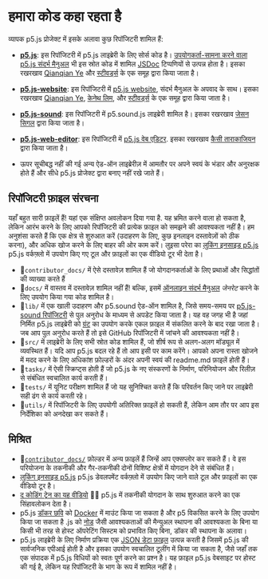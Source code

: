 # हमारा कोड कहा रहता है


व्यापक p5.js प्रोजेक्ट में इसके अलावा कुछ रिपॉजिटरी शामिल हैं:

- **[p5.js](https://github.com/processing/p5.js)**: इस रिपॉजिटरी में p5.js लाइब्रेरी के लिए सोर्स कोड है। [उपयोगकर्ता-सामना करने वाला p5.js संदर्भ मैनुअल](https://p5js.org/reference/) भी इस स्रोत कोड में शामिल [JSDoc](https://jsdoc.app/) टिप्पणियों से उत्पन्न होता है। इसका रखरखाव [Qianqian Ye](https://github.com/qianqianye) और [स्टीवर्ड्स](https://github.com/processing/p5.js#stewards) के एक समूह द्वारा किया जाता है।

- **[p5.js-website](https://github.com/processing/p5.js-website)**: इस रिपॉजिटरी में [p5.js website](http://p5js.org), संदर्भ मैनुअल के अपवाद के साथ। इसका रखरखाव [Qianqian Ye](https://github.com/qianqianye), [केनेथ लिम](https://github.com/limzykenneth), और [स्टीवर्ड्स]([https://github](https://github.com/processing/p5.js-website#stewards)) के एक समूह द्वारा किया जाता है। 

  
- **[p5.js-sound](https://github.com/processing/p5.js-sound)**: इस रिपॉजिटरी में p5.sound.js लाइब्रेरी शामिल है। इसका रखरखाव [जेसन सिगल](https://github.com/wherewasaguy) द्वारा किया जाता है।
  
- **[p5.js-web-editor](https://github.com/processing/p5.js-web-editor)**: इस रिपॉजिटरी में [p5.js वेब एडिटर]( https://editor.p5js.org). इसका रखरखाव [कैसी ताराकाजियन](https://github.com/catarak) द्वारा किया जाता है।
  
- ऊपर सूचीबद्ध नहीं की गई अन्य ऐड-ऑन लाइब्रेरीज़ में आमतौर पर अपने स्वयं के भंडार और अनुरक्षक होते हैं और सीधे p5.js प्रोजेक्ट द्वारा बनाए नहीं रखे जाते हैं।


## रिपॉजिटरी फ़ाइल संरचना

यहाँ बहुत सारी फ़ाइलें हैं! यहां एक संक्षिप्त अवलोकन दिया गया है. यह भ्रमित करने वाला हो सकता है, लेकिन आरंभ करने के लिए आपको रिपॉजिटरी की प्रत्येक फ़ाइल को समझने की आवश्यकता नहीं है। हम अनुशंसा करते हैं कि एक क्षेत्र से शुरुआत करें (उदाहरण के लिए, कुछ इनलाइन दस्तावेज़ों को ठीक करना), और अधिक खोज करने के लिए बाहर की ओर काम करें। लुइसा परेरा का [लुकिंग इनसाइड p5.js](https://www.luisapereira.net/teaching/materials/processing-foundation) p5.js वर्कफ़्लो में उपयोग किए गए टूल और फ़ाइलों का एक वीडियो टूर भी देता है।

- 📁`contributor_docs/` में ऐसे दस्तावेज़ शामिल हैं जो योगदानकर्ताओं के लिए प्रथाओं और सिद्धांतों की व्याख्या करते हैं
- 📁`docs/` में वास्तव में दस्तावेज़ शामिल नहीं हैं! बल्कि, इसमें [ऑनलाइन संदर्भ मैनुअल](https://p5js.org/reference/) *जेनरेट* करने के लिए उपयोग किया गया कोड शामिल है।
- 📁`lib/` में एक खाली उदाहरण और p5.sound ऐड-ऑन शामिल है, जिसे समय-समय पर [p5.js-sound रिपॉजिटरी](https://github.com/processing/p5.js) से पुल अनुरोध के माध्यम से अपडेट किया जाता है। यह वह जगह भी है जहां निर्मित p5.js लाइब्रेरी को [ग्रंट](https://gruntjs.com/) का उपयोग करके एकल फ़ाइल में संकलित करने के बाद रखा जाता है। जब आप पुल अनुरोध करते हैं तो इसे GitHub रिपॉजिटरी में जांचने की आवश्यकता नहीं है।
- 📁`src/` में लाइब्रेरी के लिए सभी स्रोत कोड शामिल हैं, जो शीर्ष रूप से अलग-अलग मॉड्यूल में व्यवस्थित हैं। यदि आप p5.js बदल रहे हैं तो आप इसी पर काम करेंगे। आपको अपना रास्ता खोजने में मदद करने के लिए अधिकांश फ़ोल्डरों के अंदर अपनी स्वयं की readme.md फ़ाइलें होती हैं।
- 📁`tasks/` में ऐसी स्क्रिप्ट्स होती हैं जो p5.js के नए संस्करणों के निर्माण, परिनियोजन और रिलीज़ से संबंधित स्वचालित कार्य करती हैं।
- 📁`tests/` में यूनिट परीक्षण शामिल हैं जो यह सुनिश्चित करते हैं कि परिवर्तन किए जाने पर लाइब्रेरी सही ढंग से कार्य करती रहे।
- 📁`utils/` में रिपॉजिटरी के लिए उपयोगी अतिरिक्त फ़ाइलें हो सकती हैं, लेकिन आम तौर पर आप इस निर्देशिका को अनदेखा कर सकते हैं।


## मिश्रित
- 📁[`contributor_docs/`](https://github.com/processing/p5.js/tree/main/contributor_docs) फ़ोल्डर में अन्य फ़ाइलें हैं जिन्हें आप एक्सप्लोर कर सकते हैं। वे इस परियोजना के तकनीकी और गैर-तकनीकी दोनों विशिष्ट क्षेत्रों में योगदान देने से संबंधित हैं।
- [लुकिंग इनसाइड p5.js](https://www.luisapereira.net/teaching/materials/processing-foundation) p5.js डेवलपमेंट वर्कफ़्लो में उपयोग किए जाने वाले टूल और फ़ाइलों का एक वीडियो टूर है।
- [द कोडिंग ट्रेन का यह वीडियो](https://youtu.be/Rr3vLyP1Ods) :train::rainbow: p5.js में तकनीकी योगदान के साथ शुरुआत करने का एक सिंहावलोकन देता है।
- p5.js [डॉकर छवि](https://github.com/toolness/p5.js-docker) को [Docker](https://www.docker.com/) में माउंट किया जा सकता है और p5 विकसित करने के लिए उपयोग किया जा सकता है .js को [नोड](https://nodejs.org/) जैसी आवश्यकताओं की मैन्युअल स्थापना की आवश्यकता के बिना या किसी भी तरह से होस्ट ऑपरेटिंग सिस्टम को प्रभावित किए बिना, डॉकर की स्थापना के अलावा।
- p5.js लाइब्रेरी के लिए निर्माण प्रक्रिया एक [JSON डेटा फ़ाइल](https://p5js.org/reference/data.json) उत्पन्न करती है जिसमें p5.js की सार्वजनिक एपीआई होती है और इसका उपयोग स्वचालित टूलींग में किया जा सकता है, जैसे जहाँ तक एक संपादक में p5.js विधियों को स्वतः पूर्ण करने का प्रश्न है। यह फ़ाइल p5.js वेबसाइट पर होस्ट की गई है, लेकिन यह रिपॉजिटरी के भाग के रूप में शामिल नहीं है।